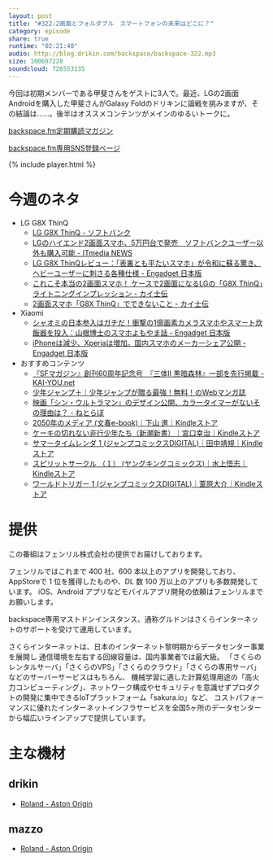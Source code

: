 ```yaml
---
layout: post
title: "#322:2画面とフォルダブル　スマートフォンの未来はどこに？"
category: episode
share: true
runtime: "02:21:40"
audio: http://blog.drikin.com/backspace/backspace-322.mp3
size: 100697228
soundcloud: 726553135
---
```


今回は初期メンバーである甲斐さんをゲストに3人で。最近、LGの2画面Androidを購入した甲斐さんがGalaxy Foldのドリキンに論戦を挑みますが、その結論は……。後半はオススメコンテンツがメインのゆるいトークに。

[backspace.fm定期購読マガジン](https://note.mu/drikin/m/m55ec296b7655)

[backspace.fm専用SNS登録ページ](https://mstdn.guru/invite/3WVHpSMr)

{% include player.html %}


# 今週のネタ
* LG G8X ThinQ
  * [LG G8X ThinQ - ソフトバンク](https://www.softbank.jp/mobile/products/smartphone/lg-g8x-thinq/)
  * [LGのハイエンド2画面スマホ、5万円台で発売　ソフトバンクユーザー以外も購入可能 - ITmedia NEWS](https://www.itmedia.co.jp/news/articles/1911/29/news100.html)
  * [LG G8X ThinQレビュー：「表裏とも平たいスマホ」が令和に蘇る驚き、ヘビーユーザーに刺さる各種仕様 - Engadget 日本版](https://japanese.engadget.com/2019/11/30/lg-g8x-thinq/?guccounter=1&guce_referrer=aHR0cHM6Ly93d3cuZ29vZ2xlLmNvbS8&guce_referrer_sig=AQAAANjKEJ2MLzdIFypf5jMb1MVg4vAlei5v0Lv26W3edeol2m6IVPPL0uVQLdCqLdfk1wBhYRh4FxIHTlPIfGj0EiNQY72pjfswxlh-GTyQYhFg_NvkFwZXoVN_RVDyZ2xrcYKpKK7_OOr5pYdl96iF5BWgIPceNiXSJT6Rpb1oY8A7)
  * [これこそ本当の2画面スマホ！ ケースで2画面になるLGの「G8X ThinQ」ライトニングインプレッション - カイ士伝](https://bloggingfrom.tv/wp/2019/12/07/16515)
  * [2画面スマホ「G8X ThinQ」でできないこと - カイ士伝](https://bloggingfrom.tv/wp/2019/12/15/16542)
* Xiaomi
  * [シャオミの日本参入はガチだ！衝撃の1億画素カメラスマホやスマート炊飯器を投入：山根博士のスマホよもやま話 - Engadget 日本版](https://japanese.engadget.com/2019/12/09/1/)
  * [iPhoneは減少、Xperiaは増加。国内スマホのメーカーシェア公開 - Engadget 日本版](https://japanese.engadget.com/2019/12/13/iphone-xperia/)
* おすすめコンテンツ
  * [『SFマガジン』創刊60周年記念号　『三体Ⅱ 黒暗森林』一部を先行掲載 - KAI-YOU.net](https://kai-you.net/article/70130)
  * [少年ジャンプ＋｜少年ジャンプが贈る最強！無料！のWebマンガ誌](https://shonenjumpplus.com/)
  * [映画「シン・ウルトラマン」のデザイン公開、カラータイマーがないその理由は？ - ねとらぼ](https://nlab.itmedia.co.jp/nl/articles/1912/14/news027.html)
  * [2050年のメディア (文春e-book)｜下山 進｜Kindleストア](https://www.amazon.co.jp/2050%E5%B9%B4%E3%81%AE%E3%83%A1%E3%83%87%E3%82%A3%E3%82%A2-%E6%96%87%E6%98%A5e-book-%E4%B8%8B%E5%B1%B1-%E9%80%B2-ebook/dp/B07ZGZ7MRX/ref=as_li_ss_tl?_encoding=UTF8&qid=1577020472&sr=8-1&linkCode=sl1&tag=backspacemazz-22&linkId=67fa259fd8f3e523ff834e9c3f5371d7&language=ja_JP)
  * [ケーキの切れない非行少年たち（新潮新書）｜宮口幸治｜Kindleストア](https://www.amazon.co.jp/%E3%82%B1%E3%83%BC%E3%82%AD%E3%81%AE%E5%88%87%E3%82%8C%E3%81%AA%E3%81%84%E9%9D%9E%E8%A1%8C%E5%B0%91%E5%B9%B4%E3%81%9F%E3%81%A1%EF%BC%88%E6%96%B0%E6%BD%AE%E6%96%B0%E6%9B%B8%EF%BC%89-%E5%AE%AE%E5%8F%A3%E5%B9%B8%E6%B2%BB-ebook/dp/B07V2397JY/ref=as_li_ss_tl?_encoding=UTF8&qid=1577020427&sr=8-1&linkCode=sl1&tag=backspacemazz-22&linkId=49aad4a14830671314675274ae578d1d&language=ja_JP)
  * [サマータイムレンダ 1 (ジャンプコミックスDIGITAL)｜田中靖規｜Kindleストア](https://www.amazon.co.jp/%E3%82%B5%E3%83%9E%E3%83%BC%E3%82%BF%E3%82%A4%E3%83%A0%E3%83%AC%E3%83%B3%E3%83%80-1-%E3%82%B8%E3%83%A3%E3%83%B3%E3%83%97%E3%82%B3%E3%83%9F%E3%83%83%E3%82%AF%E3%82%B9DIGITAL-%E7%94%B0%E4%B8%AD%E9%9D%96%E8%A6%8F-ebook/dp/B078B42JZC/ref=as_li_ss_tl?_encoding=UTF8&qid=1577020508&sr=8-6&linkCode=sl1&tag=backspacemazz-22&linkId=1cc0850c78ea56f8262b135a50594632&language=ja_JP)
  * [スピリットサークル （１） (ヤングキングコミックス)｜水上悟志｜Kindleストア](https://www.amazon.co.jp/%E3%82%B9%E3%83%94%E3%83%AA%E3%83%83%E3%83%88%E3%82%B5%E3%83%BC%E3%82%AF%E3%83%AB-%EF%BC%88%EF%BC%91%EF%BC%89-%E3%83%A4%E3%83%B3%E3%82%B0%E3%82%AD%E3%83%B3%E3%82%B0%E3%82%B3%E3%83%9F%E3%83%83%E3%82%AF%E3%82%B9-%E6%B0%B4%E4%B8%8A%E6%82%9F%E5%BF%97-ebook/dp/B00MXNBLD2/ref=as_li_ss_tl?__mk_ja_JP=%E3%82%AB%E3%82%BF%E3%82%AB%E3%83%8A&keywords=%E3%82%B9%E3%83%94%E3%83%AA%E3%83%83%E3%83%88%E3%82%B5%E3%83%BC%E3%82%AF%E3%83%AB&qid=1577020544&sr=8-4&linkCode=sl1&tag=backspacemazz-22&linkId=a6ab6fc1973e43931f11cefd1e40b146&language=ja_JP)
  * [ワールドトリガー 1 (ジャンプコミックスDIGITAL)｜葦原大介｜Kindleストア](https://www.amazon.co.jp/%E3%83%AF%E3%83%BC%E3%83%AB%E3%83%89%E3%83%88%E3%83%AA%E3%82%AC%E3%83%BC-1-%E3%82%B8%E3%83%A3%E3%83%B3%E3%83%97%E3%82%B3%E3%83%9F%E3%83%83%E3%82%AF%E3%82%B9DIGITAL-%E8%91%A6%E5%8E%9F%E5%A4%A7%E4%BB%8B-ebook/dp/B00FB9HF6M/ref=as_li_ss_tl?__mk_ja_JP=%E3%82%AB%E3%82%BF%E3%82%AB%E3%83%8A&keywords=%E3%83%AF%E3%83%BC%E3%83%AB%E3%83%89%E3%83%88%E3%83%AA%E3%82%AC%E3%83%BC&qid=1577020585&s=digital-text&sr=1-13&linkCode=sl1&tag=backspacemazz-22&linkId=140b036c73e10d328f4540ae657ad535&language=ja_JP)

# 提供

この番組はフェンリル株式会社の提供でお届けしております。

フェンリルではこれまで 400 社、600 本以上のアプリを開発しており、AppStoreで 1 位を獲得したものや、DL 数 100 万以上のアプリも多数開発しています。
iOS、Android アプリなどモバイルアプリ開発の依頼はフェンリルまでお願いします。

backspace専用マストドンインスタンス、通称グルドンはさくらインターネットのサポートを受けて運用しています。

さくらインターネットは、日本のインターネット黎明期からデータセンター事業を展開し
通信環境を左右する回線容量は、国内事業者では最大級。
「さくらのレンタルサーバ」「さくらのVPS」「さくらのクラウド」「さくらの専用サーバ」などのサーバーサービスはもちろん、
機械学習に適した計算処理用途の「高火力コンピューティング」、ネットワーク構成やセキュリティを意識せずプロダクトの開発に集中できるIoTプラットフォーム「sakura.io」など、
コストパフォーマンスに優れたインターネットインフラサービスを全国5ヶ所のデータセンターから幅広いラインアップで提供しています。

# 主な機材

## drikin
* [Roland - Aston Origin](http://amzn.asia/1OwAZ0w)

## mazzo
* [Roland - Aston Origin](http://amzn.asia/1OwAZ0w)
  

